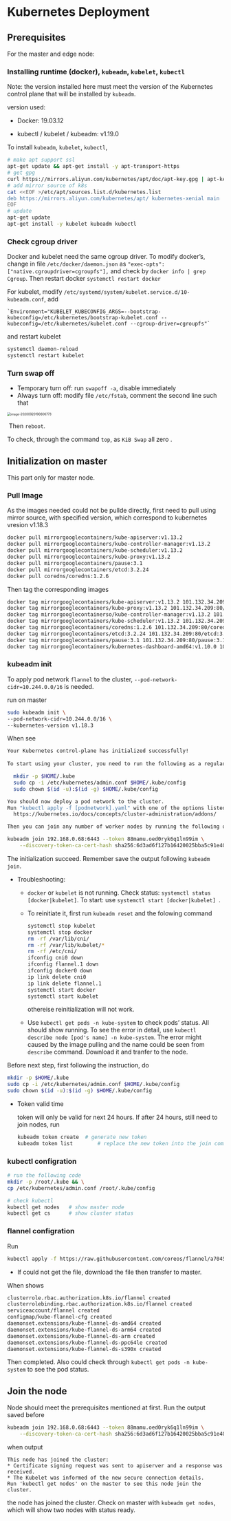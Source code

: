 # Kubernetes Deployment

## Prerequisites

For the master and edge node:

### Installing runtime (docker), `kubeadm`, `kubelet`, `kubectl`

Note: the version installed here must meet the version of the Kubernetes control plane that will be installed by `kubeadm`.

version used:

- Docker: 19.03.12

- kubectl / kubelet / kubeadm: v1.19.0

To install  `kubeadm`, `kubelet`, `kubectl`, 

```bash
# make apt support ssl
apt-get update && apt-get install -y apt-transport-https
# get gpg 
curl https://mirrors.aliyun.com/kubernetes/apt/doc/apt-key.gpg | apt-key add - 
# add mirror source of k8s 
cat <<EOF >/etc/apt/sources.list.d/kubernetes.list
deb https://mirrors.aliyun.com/kubernetes/apt/ kubernetes-xenial main
EOF
# update 
apt-get update
apt-get install -y kubelet kubeadm kubectl
```

### Check cgroup driver 

Docker and kubelet need the same cgroup driver. To modify docker’s, change in file `/etc/docker/daemon.json` as `"exec-opts": ["native.cgroupdriver=cgroupfs"],` and check by `docker info | grep Cgroup`. Then restart docker `systemctl restart docker`

For kubelet, modify `/etc/systemd/system/kubelet.service.d/10-kubeadm.conf`, add 

```
`Environment="KUBELET_KUBECONFIG_ARGS=--bootstrap-kubeconfig=/etc/kubernetes/bootstrap-kubelet.conf --kubeconfig=/etc/kubernetes/kubelet.conf --cgroup-driver=cgroupfs"`
```

and restart kubelet 

```bash
systemctl daemon-reload
systemctl restart kubelet
```

### Turn swap off 

- Temporary turn off: run `swapoff -a`, disable immediately 
- Always turn off: modify file `/etc/fstab`, comment the second line such that 

<img src="/Users/yuxinmiao/Library/Application Support/typora-user-images/image-20200920190606773.png" alt="image-20200920190606773" style="zoom:50%;" />

​		Then `reboot`.

To check, through the command `top`, as `KiB Swap` all zero .

## Initialization on master

This part only for master node.  

### Pull Image

As the images needed could not be pullde directly, first need to pull using mirror source, with specified version, which correspond to kubernetes vresion v1.18.3

```bash
docker pull mirrorgooglecontainers/kube-apiserver:v1.13.2
docker pull mirrorgooglecontainers/kube-controller-manager:v1.13.2
docker pull mirrorgooglecontainers/kube-scheduler:v1.13.2
docker pull mirrorgooglecontainers/kube-proxy:v1.13.2
docker pull mirrorgooglecontainers/pause:3.1
docker pull mirrorgooglecontainers/etcd:3.2.24
docker pull coredns/coredns:1.2.6
```

Then tag the corresponding images

```bash
docker tag mirrorgooglecontainers/kube-apiserver:v1.13.2 101.132.34.209:80/kube-apiserver:v1.13.2
docker tag mirrorgooglecontainers/kube-proxy:v1.13.2 101.132.34.209:80/kube-proxy:v1.13.2
docker tag mirrorgooglecontainerso/kube-controller-manager:v1.13.2 101.132.34.209:80/kube-controller-manager:v1.13.2
docker tag mirrorgooglecontainers/kube-scheduler:v1.13.2 101.132.34.209:80/kube-scheduler:v1.13.2
docker tag mirrorgooglecontainers/coredns:1.2.6 101.132.34.209:80/coredns:1.2.6
docker tag mirrorgooglecontainers/etcd:3.2.24 101.132.34.209:80/etcd:3.2.24
docker tag mirrorgooglecontainers/pause:3.1 101.132.34.209:80/pause:3.1
docker tag mirrorgooglecontainers/kubernetes-dashboard-amd64:v1.10.0 101.132.34.209:80/kubernetes-dashboard-amd64:v1.10.0
```

### kubeadm init

To apply pod network  `flannel` to the cluster, `--pod-network-cidr=10.244.0.0/16` is needed.

run on master 

```bash
sudo kubeadm init \
--pod-network-cidr=10.244.0.0/16 \
--kubernetes-version v1.18.3
```

When see 

```bash
Your Kubernetes control-plane has initialized successfully!
  
To start using your cluster, you need to run the following as a regular user:

  mkdir -p $HOME/.kube
  sudo cp -i /etc/kubernetes/admin.conf $HOME/.kube/config
  sudo chown $(id -u):$(id -g) $HOME/.kube/config

You should now deploy a pod network to the cluster.
Run "kubectl apply -f [podnetwork].yaml" with one of the options listed at:
  https://kubernetes.io/docs/concepts/cluster-administration/addons/

Then you can join any number of worker nodes by running the following on each as root:

kubeadm join 192.168.0.68:6443 --token 88mamu.oed0ryk6q1ln99im \
    --discovery-token-ca-cert-hash sha256:6d3ad6f127b16420025bba5c91e409d05b332d668e3a8dad4c2a7de6d2f5752f
```

The initialization succeed. Remember save the output following `kubeadm join`.

- Troubleshooting:

  - `docker` or `kubelet` is not running. Check status: `systemctl status [docker|kubelet]`. To start: use `systemctl start [docker|kubelet] `.

  - To reinitiate it, first run `kubeadm reset` and the folowing command

    ```bash
    systemctl stop kubelet
    systemctl stop docker
    rm -rf /var/lib/cni/
    rm -rf /var/lib/kubelet/*
    rm -rf /etc/cni/
    ifconfig cni0 down
    ifconfig flannel.1 down
    ifconfig docker0 down
    ip link delete cni0
    ip link delete flannel.1
    systemctl start docker
    systemctl start kubelet
    ```

    othereise reinitialization will not work. 

  - Use `kubectl get pods -n kube-system` to check pods’ status. All should show running. To see the error in detail, use `kubectl describe node [pod's name] -n kube-system`. The error might caused by the image pulling and the name could be seen from `describe` command. Download it and tranfer to the node. 

Before next step, first following the instruction, do

```bash
mkdir -p $HOME/.kube
sudo cp -i /etc/kubernetes/admin.conf $HOME/.kube/config
sudo chown $(id -u):$(id -g) $HOME/.kube/config
```

- Token valid time 

  token will only be valid for next 24 hours. If after 24 hours, still need to join nodes, run 

  ```bash
  kubeadm token create	# generate new token 
  kubeadm token list		# replace the new token into the join command
  ```

### kubectl configration

```bash
# run the following code 
mkdir -p /root/.kube && \
cp /etc/kubernetes/admin.conf /root/.kube/config

# check kubectl
kubectl get nodes	# show master node
kubectl get cs		# show cluster status 
```

### flannel configration

Run

```bash
kubectl apply -f https://raw.githubusercontent.com/coreos/flannel/a70459be0084506e4ec919aa1c114638878db11b/Documentation/kube-flannel.yml
```

- If could not get the file, download the file then transfer to master. 

When shows 

```bash
clusterrole.rbac.authorization.k8s.io/flannel created
clusterrolebinding.rbac.authorization.k8s.io/flannel created
serviceaccount/flannel created
configmap/kube-flannel-cfg created
daemonset.extensions/kube-flannel-ds-amd64 created
daemonset.extensions/kube-flannel-ds-arm64 created
daemonset.extensions/kube-flannel-ds-arm created
daemonset.extensions/kube-flannel-ds-ppc64le created
daemonset.extensions/kube-flannel-ds-s390x created
```

Then completed. Also could check through `kubectl get pods -n kube-system` to see the pod status. 

## Join the node 

Node should meet the prerequisites mentioned at first. Run the output saved before 

```bash
kubeadm join 192.168.0.68:6443 --token 88mamu.oed0ryk6q1ln99im \
    --discovery-token-ca-cert-hash sha256:6d3ad6f127b16420025bba5c91e409d05b332d668e3a8dad4c2a7de6d2f5752f
```

when output

```
This node has joined the cluster:
* Certificate signing request was sent to apiserver and a response was received.
* The Kubelet was informed of the new secure connection details.
Run 'kubectl get nodes' on the master to see this node join the cluster.
```

the node has joined the cluster. Check on master with `kubeadm get nodes`, which will show two nodes with status ready. 

